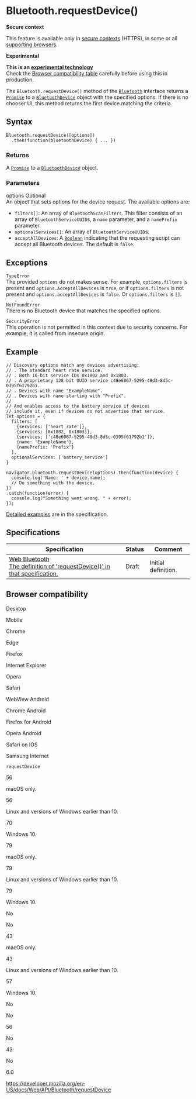# Bluetooth.requestDevice()

**Secure context**

This feature is available only in [secure contexts](https://developer.mozilla.org/en-US/docs/Web/Security/Secure_Contexts) (HTTPS), in some or all [supporting browsers](#browser_compatibility).

**Experimental**

**This is an [experimental technology](https://developer.mozilla.org/en-US/docs/MDN/Guidelines/Conventions_definitions#experimental)**  
Check the [Browser compatibility table](#browser_compatibility) carefully before using this in production.

The `Bluetooth.requestDevice()` method of the [`Bluetooth`](../bluetooth) interface returns a [`Promise`](https://developer.mozilla.org/en-US/docs/Web/JavaScript/Reference/Global_Objects/Promise) to a [`BluetoothDevice`](../bluetoothdevice) object with the specified options. If there is no chooser UI, this method returns the first device matching the criteria.

## Syntax

    Bluetooth.requestDevice([options])
      .then(function(bluetoothDevice) { ... })

### Returns

A [`Promise`](https://developer.mozilla.org/en-US/docs/Web/JavaScript/Reference/Global_Objects/Promise) to a [`BluetoothDevice`](../bluetoothdevice) object.

### Parameters

options <span class="badge inline optional">Optional</span>  
An object that sets options for the device request. The available options are:

- `filters[]`: An array of `BluetoothScanFilters`. This filter consists of an array of `BluetoothServiceUUID`s, a `name` parameter, and a `namePrefix` parameter.
- `optionalServices[]`: An array of `BluetoothServiceUUID`s.
- `acceptAllDevices`: A [`Boolean`](https://developer.mozilla.org/en-US/docs/Web/JavaScript/Reference/Global_Objects/Boolean) indicating that the requesting script can accept all Bluetooth devices. The default is `false`.

## Exceptions

`TypeError`  
The provided `options` do not makes sense. For example, `options.filters` is present and `options.acceptAllDevices` is `true`, or if `options.filters` is not present and `options.acceptAllDevices` is `false`. Or `options.filters` is `[]`.

`NotFoundError`  
There is no Bluetooth device that matches the specified options.

`SecurityError`  
This operation is not permitted in this context due to security concerns. For example, it is called from insecure origin.

## Example

    // Discovery options match any devices advertising:
    // . The standard heart rate service.
    // . Both 16-bit service IDs 0x1802 and 0x1803.
    // . A proprietary 128-bit UUID service c48e6067-5295-48d3-8d5c-0395f61792b1.
    // . Devices with name "ExampleName".
    // . Devices with name starting with "Prefix".
    //
    // And enables access to the battery service if devices
    // include it, even if devices do not advertise that service.
    let options = {
      filters: [
        {services: ['heart_rate']},
        {services: [0x1802, 0x1803]},
        {services: ['c48e6067-5295-48d3-8d5c-0395f61792b1']},
        {name: 'ExampleName'},
        {namePrefix: 'Prefix'}
      ],
      optionalServices: ['battery_service']
    }

    navigator.bluetooth.requestDevice(options).then(function(device) {
      console.log('Name: ' + device.name);
      // Do something with the device.
    })
    .catch(function(error) {
      console.log("Something went wrong. " + error);
    });

[Detailed examples](https://webbluetoothcg.github.io/web-bluetooth/#example-filter-by-services) are in the specification.

## Specifications

<table><thead><tr class="header"><th>Specification</th><th>Status</th><th>Comment</th></tr></thead><tbody><tr class="odd"><td><a href="https://webbluetoothcg.github.io/web-bluetooth/#dom-bluetooth-requestdevice">Web Bluetooth<br />
<span class="small">The definition of 'requestDevice()' in that specification.</span></a></td><td><span class="spec-draft">Draft</span></td><td>Initial definition.</td></tr></tbody></table>

## Browser compatibility

Desktop

Mobile

Chrome

Edge

Firefox

Internet Explorer

Opera

Safari

WebView Android

Chrome Android

Firefox for Android

Opera Android

Safari on IOS

Samsung Internet

`requestDevice`

56

macOS only.

56

Linux and versions of Windows earlier than 10.

70

Windows 10.

79

macOS only.

79

Linux and versions of Windows earlier than 10.

79

Windows 10.

No

No

43

macOS only.

43

Linux and versions of Windows earlier than 10.

57

Windows 10.

No

No

56

No

43

No

6.0

<a href="https://developer.mozilla.org/en-US/docs/Web/API/Bluetooth/requestDevice" class="_attribution-link">https://developer.mozilla.org/en-US/docs/Web/API/Bluetooth/requestDevice</a>

